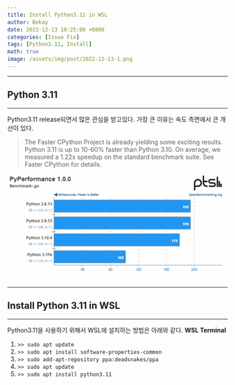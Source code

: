 ```yaml
---
title: Install Python3.11 in WSL
author: Bekay
date: 2022-12-13 10:25:00 +0800
categories: [Issue Fix]
tags: [Python3.11, Install]
math: true
image: /assets/img/post/2022-12-13-1.png
---
```


---
## Python 3.11
---
Python3.11 release되면서 많은 관심을 받고있다. 가장 큰 이유는 속도 측면에서 큰 개선이 있다.
> The Faster CPython Project is already yielding some exciting results. Python 3.11 is up to 10-60% faster than Python 3.10. On average, we measured a 1.22x speedup on the standard benchmark suite. See Faster CPython for details.

![DeskView](/assets/img/post/2022-12-13-2.png)

---
## Install Python 3.11 in WSL
---
Python3.11을 사용하기 위해서 WSL에 설치하는 방법은 아래와 같다.
**WSL Terminal**
1. `>> sudo apt update`
2. `>> sudo apt install software-properties-common`
3. `>> sudo add-apt-repository ppa:deadsnakes/ppa`
4. `>> sudo apt update`
5. `>> sudo apt install python3.11`

